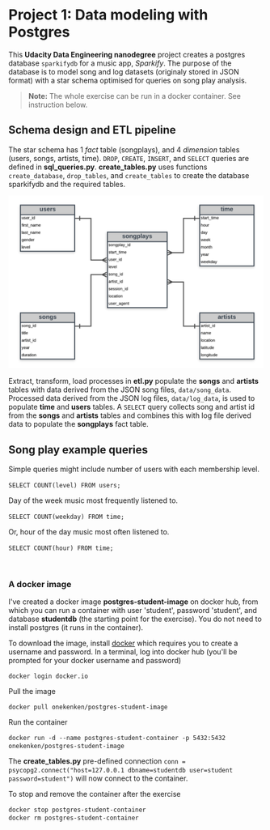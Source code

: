 # Project 1: Data modeling with Postgres

This **Udacity Data Engineering nanodegree** project creates a postgres database `sparkifydb` for a music app, *Sparkify*. The purpose of the database is to model song and log datasets (originaly stored in JSON format) with a star schema optimised for queries on song play analysis.

> **Note:** The whole exercise can be run in a docker container. See instruction below.

## Schema design and ETL pipeline

The star schema has 1 *fact* table (songplays), and 4 *dimension* tables (users, songs, artists, time). `DROP`, `CREATE`, `INSERT`, and `SELECT` queries are defined in **sql_queries.py**. **create_tables.py** uses functions `create_database`, `drop_tables`, and `create_tables` to create the database sparkifydb and the required tables.

![](sparkify_erd.png?raw=true)

Extract, transform, load processes in **etl.py** populate the **songs** and **artists** tables with data derived from the JSON song files, `data/song_data`. Processed data derived from the JSON log files, `data/log_data`, is used to populate **time** and **users** tables. A `SELECT` query collects song and artist id from the **songs** and **artists** tables and combines this with log file derived data to populate the **songplays** fact table.

## Song play example queries

Simple queries might include number of users with each membership level.

`SELECT COUNT(level) FROM users;`

Day of the week music most frequently listened to.

`SELECT COUNT(weekday) FROM time;`

Or, hour of the day music most often listened to.

`SELECT COUNT(hour) FROM time;`

<br>

### **A docker image**

I've created a docker image **postgres-student-image** on docker hub, from which you can run a container with user 'student', password 'student', and database **studentdb** (the starting point for the exercise). You do not need to install postgres (it runs in the container).

To download the image, install [docker](https://docs.docker.com/) which requires you to create a username and password. In a terminal, log into docker hub (you'll be prompted for your docker username and password)

```
docker login docker.io
```

Pull the image

```
docker pull onekenken/postgres-student-image
```

Run the container

```
docker run -d --name postgres-student-container -p 5432:5432 onekenken/postgres-student-image
```

The **create_tables.py** pre-defined connection `conn = psycopg2.connect("host=127.0.0.1 dbname=studentdb user=student password=student")` will now connect to the container.

To stop and remove the container after the exercise

```
docker stop postgres-student-container
docker rm postgres-student-container
```
